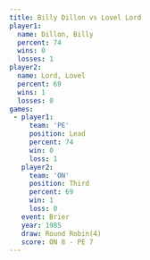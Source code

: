 ```yaml
---
title: Billy Dillon vs Lovel Lord
player1:             
  name: Dillon, Billy
  percent: 74        
  wins: 0            
  losses: 1          
player2:             
  name: Lord, Lovel  
  percent: 69        
  wins: 1            
  losses: 0          
games:
 - player1:        
     team: 'PE'    
     position: Lead
     percent: 74   
     win: 0        
     loss: 1       
   player2:         
     team: 'ON'     
     position: Third
     percent: 69    
     win: 1         
     loss: 0        
   event: Brier        
   year: 1985          
   draw: Round Robin(4)
   score: ON 8 - PE 7  
---
```

